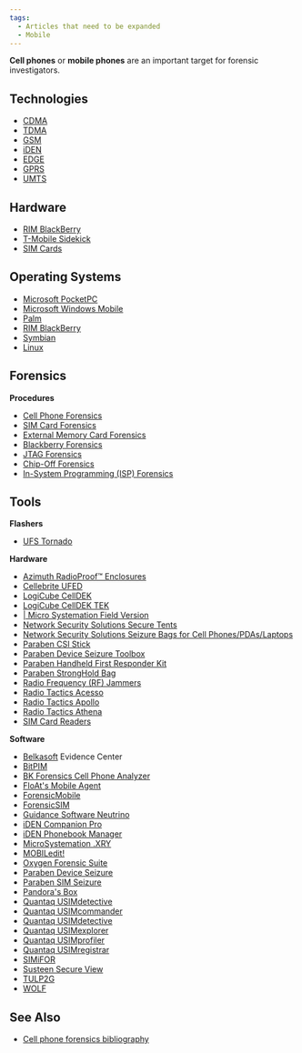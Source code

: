 ```yaml
---
tags:
  - Articles that need to be expanded
  - Mobile
---
```

**Cell phones** or **mobile phones** are an important target for forensic
investigators.

## Technologies

* [CDMA](cdma.md)
* [TDMA](tdma.md)
* [GSM](gsm.md)
* [iDEN](iden.md)
* [EDGE](edge.md)
* [GPRS](gprs.md)
* [UMTS](umts.md)

## Hardware

* [RIM BlackBerry](rim_blackberry.md)
* [T-Mobile Sidekick](t-mobile_sidekick.md)
* [SIM Cards](sim_cards.md)

## Operating Systems

* [Microsoft PocketPC](microsoft_pocketpc.md)
* [Microsoft Windows Mobile](microsoft_windows_mobile.md)
* [Palm](palm.md)
* [RIM BlackBerry](rim_blackberry.md)
* [Symbian](symbian.md)
* [Linux](linux.md)

## Forensics

**Procedures**

* [Cell Phone Forensics](cell_phone_forensics.md)
* [SIM Card Forensics](sim_card_forensics.md)
* [External Memory Card Forensics](external_memory_card_forensics.md)
* [Blackberry Forensics](blackberry_forensics.md)
* [JTAG Forensics](jtag_forensics.md)
* [Chip-Off Forensics](chip-off_forensics.md)
* [In-System Programming (ISP) Forensics](in-system_programming_(isp)_forensics.md)

## Tools

**Flashers**

* [UFS Tornado](ufs_tornado.md)

**Hardware**

* [Azimuth RadioProof™ Enclosures](azimuth_radioproof™_enclosures.md)
* [Cellebrite UFED](cellebrite_ufed.md)
* [LogiCube CellDEK](logicube_celldek.md)
* [LogiCube CellDEK TEK](logicube_celldek_tek.md)
* [\| Micro Systemation Field Version](https://www.msab.com/)
* [Network Security Solutions Secure Tents](network_security_solutions_secure_tents.md)
* [Network Security Solutions Seizure Bags for Cell Phones/PDAs/Laptops](network_security_solutions_seizure_bags_for_cell_phones/pdas/laptops.md)
* [Paraben CSI Stick](paraben_csi_stick.md)
* [Paraben Device Seizure Toolbox](paraben_device_seizure_toolbox.md)
* [Paraben Handheld First Responder Kit](paraben_handheld_first_responder_kit.md)
* [Paraben StrongHold Bag](paraben_stronghold_bag.md)
* [Radio Frequency (RF) Jammers](radio_frequency_(rf)_jammers.md)
* [Radio Tactics Acesso](radio_tactics_acesso.md)
* [Radio Tactics Apollo](radio_tactics_apollo.md)
* [Radio Tactics Athena](radio_tactics_athena.md)
* [SIM Card Readers](sim_card_readers.md)

**Software**

* [Belkasoft](belkasoft.md) Evidence Center
* [BitPIM](bitpim.md)
* [BK Forensics Cell Phone Analyzer](bk_forensics_cell_phone_analyzer.md)
* [FloAt's Mobile Agent](float's_mobile_agent.md)
* [ForensicMobile](forensicmobile.md)
* [ForensicSIM](forensicsim.md)
* [Guidance Software Neutrino](guidance_software_neutrino.md)
* [iDEN Companion Pro](iden_companion_pro.md)
* [iDEN Phonebook Manager](iden_phonebook_manager.md)
* [MicroSystemation .XRY](.xry.md)
* [MOBILedit!](mobiledit!.md)
* [Oxygen Forensic Suite](oxygen_forensic_suite.md)
* [Paraben Device Seizure](paraben_device_seizure.md)
* [Paraben SIM Seizure](paraben_sim_seizure.md)
* [Pandora's Box](pandora's_box.md)
* [Quantaq USIMdetective](quantaq_usimdetective.md)
* [Quantaq USIMcommander](quantaq_usimcommander.md)
* [Quantaq USIMdetective](quantaq_usimdetective.md)
* [Quantaq USIMexplorer](quantaq_usimexplorer.md)
* [Quantaq USIMprofiler](quantaq_usimprofiler.md)
* [Quantaq USIMregistrar](quantaq_usimregistrar.md)
* [SIMiFOR](simifor.md)
* [Susteen Secure View](susteen_secure_view.md)
* [TULP2G](tulp2g.md)
* [WOLF](wolf.md)

## See Also

* [Cell phone forensics bibliography](cell_phone_forensics_bibliography.md)
